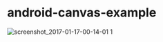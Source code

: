 # android-canvas-example

![screenshot_2017-01-17-00-14-01 1](https://cloud.githubusercontent.com/assets/20739197/21994528/53df8240-dc4a-11e6-8f78-b1b486a61545.png)
